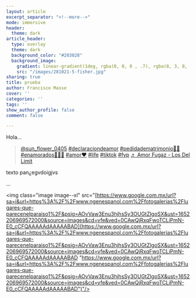 ```yaml
---
layout: article
excerpt_separator: "<!--more-->"
mode: immersive
header:
  theme: dark
article_header:
  type: overlay
  theme: dark
  background_color: "#203028"
  background_image:
    gradient: linear-gradient(1deg, rgba(0, 0, 0 , .7), rgba(8, 3, 8, .9))
    src: "/images/281021-5-fisher.jpg"
sharing: true
title: prueba
author: Francisco Masse
cover: ''
categories: ''
tags: ''
show_author_profile: false
comment: false

---
```

Hola...

<blockquote class="tiktok-embed" cite="https://www.tiktok.com/@sun_flower_0405/video/7072132600483073285" data-video-id="7072132600483073285" style="max-width: 605px;min-width: 325px;" > <section> <a target="_blank" title="@sun_flower_0405" href="https://www.tiktok.com/@sun_flower_0405">@sun_flower_0405</a> <a title="declaraciondeamor" target="_blank" href="https://www.tiktok.com/tag/declaraciondeamor">#declaraciondeamor</a> <a title="pedidadematrimonio💍💏" target="_blank" href="https://www.tiktok.com/tag/pedidadematrimonio%F0%9F%92%8D%F0%9F%92%8F">#pedidadematrimonio💍💏</a> <a title="enamorados💞💓🥰" target="_blank" href="https://www.tiktok.com/tag/enamorados%F0%9F%92%9E%F0%9F%92%93%F0%9F%A5%B0">#enamorados💞💓🥰</a> <a title="amor❤️" target="_blank" href="https://www.tiktok.com/tag/amor%E2%9D%A4%EF%B8%8F">#amor❤️</a> <a title="life" target="_blank" href="https://www.tiktok.com/tag/life">#life</a> <a title="tiktok" target="_blank" href="https://www.tiktok.com/tag/tiktok">#tiktok</a> <a title="fyp" target="_blank" href="https://www.tiktok.com/tag/fyp">#fyp</a> <a target="_blank" title="♬ Amor Fugaz - Los Del Limit" href="https://www.tiktok.com/music/Amor-Fugaz-6964924733708044289">♬ Amor Fugaz - Los Del Limit</a> </section> </blockquote> <script async src="https://www.tiktok.com/embed.js"></script>

texto pan¿egvdoigjvs

...

<img class="image image--xl" src="[https://www.google.com.mx/url?sa=i&url=https%3A%2F%2Fwww.ngenespanol.com%2Ffotogalerias%2Flugares-que-parecenelparaiso1%2F&psig=AOvVaw3Enu3hjhsSy3OUGtZlgoSX&ust=1652206969572000&source=images&cd=vfe&ved=0CAwQjRxqFwoTCLiPmN-E0_cCFQAAAAAdAAAAABAD](https://www.google.com.mx/url?sa=i&url=https%3A%2F%2Fwww.ngenespanol.com%2Ffotogalerias%2Flugares-que-parecenelparaiso1%2F&psig=AOvVaw3Enu3hjhsSy3OUGtZlgoSX&ust=1652206969572000&source=images&cd=vfe&ved=0CAwQjRxqFwoTCLiPmN-E0_cCFQAAAAAdAAAAABAD "https://www.google.com.mx/url?sa=i&url=https%3A%2F%2Fwww.ngenespanol.com%2Ffotogalerias%2Flugares-que-parecenelparaiso1%2F&psig=AOvVaw3Enu3hjhsSy3OUGtZlgoSX&ust=1652206969572000&source=images&cd=vfe&ved=0CAwQjRxqFwoTCLiPmN-E0_cCFQAAAAAdAAAAABAD")"/>